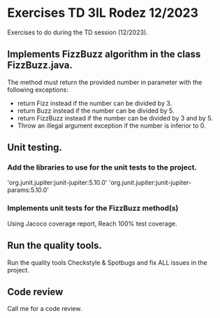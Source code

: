 # Exercises TD 3IL Rodez 12/2023

Exercises to do during the TD session (12/2023).

## Implements FizzBuzz algorithm in the class FizzBuzz.java.
The method must return the provided number in parameter with the following exceptions:
- return Fizz instead if the number can be divided by 3.
- return Buzz instead if the number can be divided by 5.
- return FizzBuzz instead if the number can be divided by 3 and by 5.
- Throw an illegal argument exception if the number is inferior to 0.

## Unit testing.

### Add the libraries to use for the unit tests to the project.
'org.junit.jupiter:junit-jupiter:5.10.0'
'org.junit.jupiter:junit-jupiter-params:5.10.0'

### Implements unit tests for the FizzBuzz method(s)
Using Jacoco coverage report, Reach 100% test coverage.

## Run the quality tools.
Run the quality tools Checkstyle & Spotbugs and fix ALL issues in the project.

## Code review
Call me for a code review.